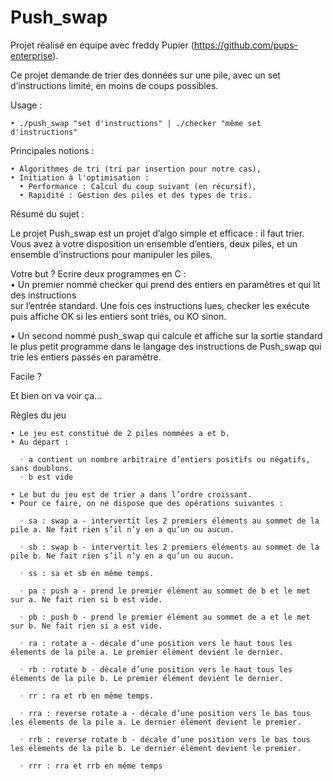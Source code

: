 # Push_swap
Projet réalisé en équipe avec freddy Pupier (https://github.com/pups-enterprise).

Ce projet demande de trier des données sur une pile, avec un set d’instructions limité, en moins de coups possibles.

Usage :

    • ./push_swap "set d'instructions" | ./checker "même set d'instructions"

Principales notions :

    • Algorithmes de tri (tri par insertion pour notre cas),
    • Initiation à l'optimisation :
      • Performance : Calcul du coup suivant (en récursif),
      • Rapidité : Gestion des piles et des types de tris.

Résumé du sujet :

Le projet Push_swap est un projet d’algo simple et efficace : il faut trier. Vous avez
à votre disposition un ensemble d’entiers, deux piles, et un ensemble d’instructions pour
manipuler les piles.

Votre but ? Ecrire deux programmes en C :\
• Un premier nommé checker qui prend des entiers en paramètres et qui lit des instructions\
sur l’entrée standard. Une fois ces instructions lues, checker les exécute
puis affiche OK si les entiers sont triés, ou KO sinon.

• Un second nommé push_swap qui calcule et affiche sur la sortie standard le plus
petit programme dans le langage des instructions de Push_swap qui trie les entiers
passés en paramètre.

Facile ?

Et bien on va voir ça...

Règles du jeu

    • Le jeu est constitué de 2 piles nommées a et b.
    • Au départ :
    
      ◦ a contient un nombre arbitraire d’entiers positifs ou négatifs, sans doublons.
      ◦ b est vide
      
    • Le but du jeu est de trier a dans l’ordre croissant.
    • Pour ce faire, on ne dispose que des opérations suivantes :
    
      ◦ sa : swap a - intervertit les 2 premiers éléments au sommet de la pile a. Ne fait rien s’il n’y en a qu’un ou aucun.
      
      ◦ sb : swap b - intervertit les 2 premiers éléments au sommet de la pile b. Ne fait rien s’il n’y en a qu’un ou aucun.
      
      ◦ ss : sa et sb en même temps.
      
      ◦ pa : push a - prend le premier élément au sommet de b et le met sur a. Ne fait rien si b est vide.
      
      ◦ pb : push b - prend le premier élément au sommet de a et le met sur b. Ne fait rien si a est vide.
      
      ◦ ra : rotate a - décale d’une position vers le haut tous les élements de la pile a. Le premier élément devient le dernier.
      
      ◦ rb : rotate b - décale d’une position vers le haut tous les élements de la pile b. Le premier élément devient le dernier.
      
      ◦ rr : ra et rb en même temps.
      
      ◦ rra : reverse rotate a - décale d’une position vers le bas tous les élements de la pile a. Le dernier élément devient le premier.
      
      ◦ rrb : reverse rotate b - décale d’une position vers le bas tous les élements de la pile b. Le dernier élément devient le premier.
      
      ◦ rrr : rra et rrb en même temps
